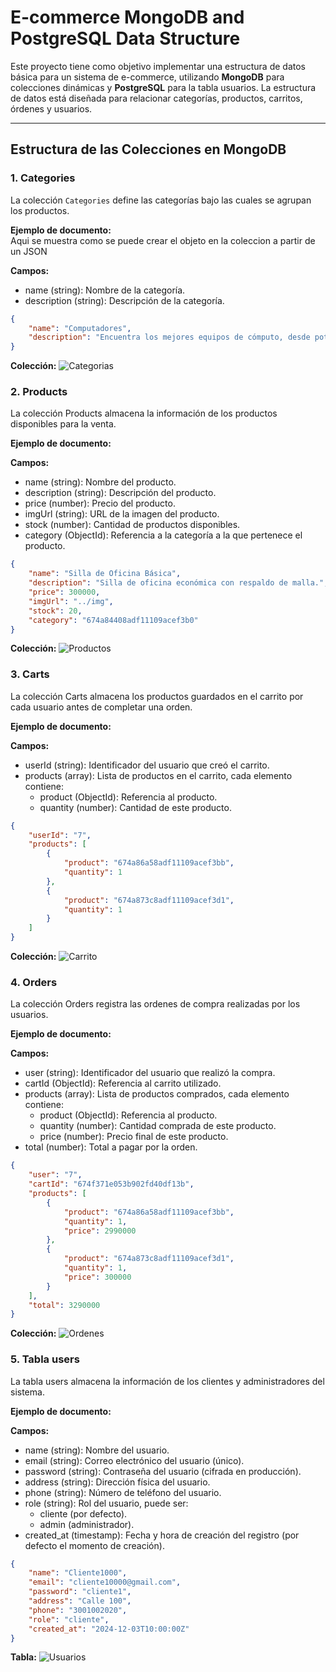 # E-commerce MongoDB and PostgreSQL Data Structure

Este proyecto tiene como objetivo implementar una estructura de datos básica para un sistema de e-commerce, utilizando **MongoDB** para colecciones dinámicas y **PostgreSQL** para la tabla usuarios. La estructura de datos está diseñada para relacionar categorías, productos, carritos, órdenes y usuarios.

---

## Estructura de las Colecciones en MongoDB

### 1. **Categories**
La colección `Categories` define las categorías bajo las cuales se agrupan los productos.

**Ejemplo de documento:**  
Aqui se muestra como se puede crear el objeto en la coleccion a partir de un JSON    

**Campos:**  
+ name (string): Nombre de la categoría.  
+ description (string): Descripción de la categoría.  
   
```json
{
    "name": "Computadores",
    "description": "Encuentra los mejores equipos de cómputo, desde potentes computadoras de escritorio hasta laptops de alto rendimiento. Perfectos para profesionales, gamers y estudiantes que buscan velocidad, capacidad y tecnología avanzada."
}
```
**Colección:**
![Categorias](/img/ColeccionCategorias.png)



### 2. **Products**
La colección Products almacena la información de los productos disponibles para la venta.

**Ejemplo de documento:**

**Campos:**  
+ name (string): Nombre del producto.
+ description (string): Descripción del producto.
+ price (number): Precio del producto.
+ imgUrl (string): URL de la imagen del producto.
+ stock (number): Cantidad de productos disponibles.
+ category (ObjectId): Referencia a la categoría a la que pertenece el producto.
```json
{
    "name": "Silla de Oficina Básica",
    "description": "Silla de oficina económica con respaldo de malla.",
    "price": 300000,
    "imgUrl": "../img",
    "stock": 20,
    "category": "674a84408adf11109acef3b0"
}
```
**Colección:**
![Productos](/img/ColeccionProductos.png)



### 3. **Carts**
La colección Carts almacena los productos guardados en el carrito por cada usuario antes de completar una orden.

**Ejemplo de documento:**

**Campos:**
+ userId (string): Identificador del usuario que creó el carrito.
+ products (array): Lista de productos en el carrito, cada elemento contiene:
    + product (ObjectId): Referencia al producto.
    + quantity (number): Cantidad de este producto.
```json
{
    "userId": "7",
    "products": [
        {
            "product": "674a86a58adf11109acef3bb",
            "quantity": 1
        },
        {
            "product": "674a873c8adf11109acef3d1",
            "quantity": 1
        }
    ]
}
```
**Colección:**
![Carrito](/img/ColeccionCarrito.png)


### 4. **Orders**
La colección Orders registra las ordenes de compra realizadas por los usuarios.

**Ejemplo de documento:**

**Campos:**
+ user (string): Identificador del usuario que realizó la compra.
+ cartId (ObjectId): Referencia al carrito utilizado.
+ products (array): Lista de productos comprados, cada elemento contiene:
    + product (ObjectId): Referencia al producto.
    + quantity (number): Cantidad comprada de este producto.
    + price (number): Precio final de este producto.
+ total (number): Total a pagar por la orden.
```json
{
    "user": "7",
    "cartId": "674f371e053b902fd40df13b",
    "products": [
        {
            "product": "674a86a58adf11109acef3bb",
            "quantity": 1,
            "price": 2990000
        },
        {
            "product": "674a873c8adf11109acef3d1",
            "quantity": 1,
            "price": 300000
        }
    ],
    "total": 3290000
}
```
**Colección:**
![Ordenes](/img/ColeccionOrdenes.png)


### 5. **Tabla users**
La tabla users almacena la información de los clientes y administradores del sistema.

**Ejemplo de documento:**

**Campos:**
* name (string): Nombre del usuario.
* email (string): Correo electrónico del usuario (único).
* password (string): Contraseña del usuario (cifrada en producción).
* address (string): Dirección física del usuario.
* phone (string): Número de teléfono del usuario.
* role (string): Rol del usuario, puede ser:
    * cliente (por defecto).
    * admin (administrador).
* created_at (timestamp): Fecha y hora de creación del registro (por defecto el momento de creación).
```json
{
    "name": "Cliente1000",
    "email": "cliente10000@gmail.com",
    "password": "cliente1",
    "address": "Calle 100", 
    "phone": "3001002020",
    "role": "cliente",
    "created_at": "2024-12-03T10:00:00Z"
}

```
**Tabla:**
![Usuarios](/img/TablaUsuarios.png)

